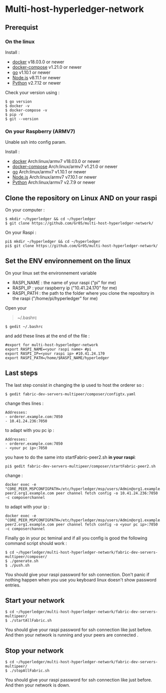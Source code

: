 ﻿# Multi-host-hyperledger-network

## Prerequist
###  On the linux 
Install : 
-  [docker](https://docs.docker.com/install/linux/docker-ce/ubuntu/) v18.03.0 or newer
- [docker-compose](https://docs.docker.com/compose/install/) v1.21.0 or newer
- [go](https://golang.org/dl/) v1.10.1 or newer
- [Node.js](https://nodejs.org/en/download/package-manager/#debian-and-ubuntu-based-linux-distributions) v8.11.1 or newer
- [Python](http://hyperledger-fabric.readthedocs.io/en/latest/prereqs.html#python) v2.7.12 or newer 

Check your version using :

	$ go version  
	$ docker -v  
	$ docker-compose -v  
	$ pip -V  
	$ git --version

### On your Raspberry (ARMV7)
Unable ssh into config param.

Install :
-  [docker](https://docs.docker.com/install/linux/docker-ce/ubuntu/) Arch:linux/armv7 v18.03.0 or newer
- [docker-compose](https://docs.docker.com/compose/install/) Arch:linux/armv7 v1.21.0 or newer
- [go](https://golang.org/dl/) Arch:linux/armv7 v1.10.1 or newer 
- [Node.js](https://nodejs.org/en/download/package-manager/#debian-and-ubuntu-based-linux-distributions) Arch:linux/armv7 v7.10.1 or newer
- [Python](http://hyperledger-fabric.readthedocs.io/en/latest/prereqs.html#python) Arch:linux/armv7 v2.7.9 or newer

## Clone the repository on Linux AND on your raspi
On your computer :

	$ mkdir ~/hyperledger && cd ~/hyperledger
	$ git clone https://github.com/Gr05/multi-host-hyperledger-network/

On your Raspi : 

	pi$ mkdir ~/hyperledger && cd ~/hyperledger
	pi$ git clone https://github.com/Gr05/multi-host-hyperledger-network/
## Set the ENV environnement on the linux
On your linux set the environnement variable
- RASPI_NAME : the name of your raspi ("pi" for me)
- RASPI_IP : your raspberry ip ("10.41.24.170" for me)
- RASPI_PATH : the path to the folder where you clone the repository in the raspi ("/home/pi/hyperledger" for me)

Open your 

> ~/.bashrc

	$ gedit ~/.bashrc

and add these lines at the end of the file : 

	#export for multi-host-hyperledger-network
	export RASPI_NAME=<your raspi name> #pi
	export RASPI_IP=<your raspi ip> #10.41.24.170
	export RASPI_PATH=/home/$RASPI_NAME/hyperledger

## Last steps 
The last step consist in changing the ip used to host the orderer so : 

	$ gedit fabric-dev-servers-multipeer/composer/configtx.yaml	

change thes lines : 

	Addresses:
	- orderer.example.com:7050
	- 10.41.24.236:7050
to adapt with you pc ip :

	Addresses:
	- orderer.example.com:7050
	- <your pc ip>:7050
 
you have to do the same into startFabric-peer2.sh **in your raspi**:

	pi$ gedit fabric-dev-servers-multipeer/composer/startFabric-peer2.sh

change :

	docker exec -e "CORE_PEER_MSPCONFIGPATH=/etc/hyperledger/msp/users/Admin@org1.example.com/msp" peer2.org1.example.com peer channel fetch config -o 10.41.24.236:7050 -c composerchannel
to adapt with your ip : 

	docker exec -e "CORE_PEER_MSPCONFIGPATH=/etc/hyperledger/msp/users/Admin@org1.example.com/msp" peer2.org1.example.com peer channel fetch config -o <your pc ip>:7050 -c composerchannel

Finally go in your pc teminal and if all you config is good the following command script should work : 

	$ cd ~/hyperledger/multi-host-hyperledger-network/fabric-dev-servers-multipeer/composer/
	$ ./generate.sh
	$ ./push.sh	
You should give your raspi password for ssh connection. Don't panic if nothing happen when you use you keyboard linux doesn't show password entries.

## Start your network

	$ cd ~/hyperledger/multi-host-hyperledger-network/fabric-dev-servers-multipeer/
	$ ./startAllFabric.sh
You should give your raspi password for ssh connection like just before.
And then your network is running and your peers are connected .

## Stop your network 
	$ cd ~/hyperledger/multi-host-hyperledger-network/fabric-dev-servers-multipeer/
	$ ./stopAllFabric.sh
You should give your raspi password for ssh connection like just before.
And then your network is down.
